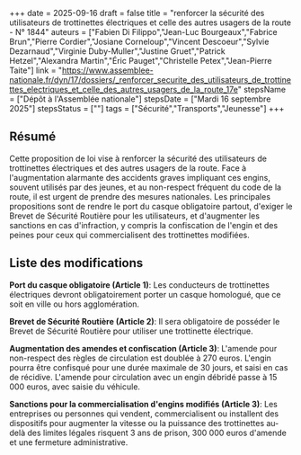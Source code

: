 +++
date = 2025-09-16
draft = false
title = "renforcer la sécurité des utilisateurs de trottinettes électriques et celle des autres usagers de la route - N° 1844"
auteurs = ["Fabien Di Filippo","Jean-Luc Bourgeaux","Fabrice Brun","Pierre Cordier","Josiane Corneloup","Vincent Descoeur","Sylvie Dezarnaud","Virginie Duby-Muller","Justine Gruet","Patrick Hetzel","Alexandra Martin","Éric Pauget","Christelle Petex","Jean-Pierre Taite"]
link = "https://www.assemblee-nationale.fr/dyn/17/dossiers/_renforcer_securite_des_utilisateurs_de_trottinettes_electriques_et_celle_des_autres_usagers_de_la_route_17e"
stepsName = ["Dépôt à l'Assemblée nationale"]
stepsDate = ["Mardi 16 septembre 2025"]
stepsStatus = [""]
tags = ["Sécurité","Transports","Jeunesse"]
+++

## Résumé

Cette proposition de loi vise à renforcer la sécurité des utilisateurs de trottinettes électriques et des autres usagers de la route. Face à l'augmentation alarmante des accidents graves impliquant ces engins, souvent utilisés par des jeunes, et au non-respect fréquent du code de la route, il est urgent de prendre des mesures nationales. Les principales propositions sont de rendre le port du casque obligatoire partout, d'exiger le Brevet de Sécurité Routière pour les utilisateurs, et d'augmenter les sanctions en cas d'infraction, y compris la confiscation de l'engin et des peines pour ceux qui commercialisent des trottinettes modifiées.

## Liste des modifications

**Port du casque obligatoire (Article 1)**: Les conducteurs de trottinettes électriques devront obligatoirement porter un casque homologué, que ce soit en ville ou hors agglomération.

**Brevet de Sécurité Routière (Article 2)**: Il sera obligatoire de posséder le Brevet de Sécurité Routière pour utiliser une trottinette électrique.

**Augmentation des amendes et confiscation (Article 3)**: L'amende pour non-respect des règles de circulation est doublée à 270 euros. L'engin pourra être confisqué pour une durée maximale de 30 jours, et saisi en cas de récidive. L'amende pour circulation avec un engin débridé passe à 15 000 euros, avec saisie du véhicule.

**Sanctions pour la commercialisation d'engins modifiés (Article 3)**: Les entreprises ou personnes qui vendent, commercialisent ou installent des dispositifs pour augmenter la vitesse ou la puissance des trottinettes au-delà des limites légales risquent 3 ans de prison, 300 000 euros d'amende et une fermeture administrative.
